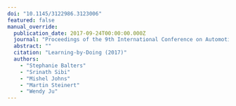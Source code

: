 ```yaml
---
doi: "10.1145/3122986.3123006"
featured: false
manual_override:
  publication_date: 2017-09-24T00:00:00.000Z
  journal: "Proceedings of the 9th International Conference on Automotive User Interfaces and Interactive Vehicular Applications"
  abstract: ""
  citation: "Learning-by-Doing (2017)"
  authors:
    - "Stephanie Balters"
    - "Srinath Sibi"
    - "Mishel Johns"
    - "Martin Steinert"
    - "Wendy Ju"
---
```


<!-- You can add additional content about this publication here if needed -->
